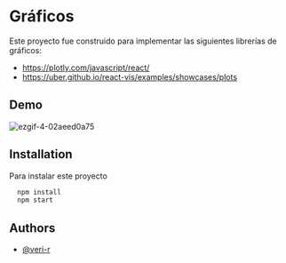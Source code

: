 
# Gráficos

Este proyecto fue construido para implementar las siguientes librerías de gráficos:
  *  https://plotly.com/javascript/react/
  * https://uber.github.io/react-vis/examples/showcases/plots
    

## Demo

![ezgif-4-02aeed0a75](https://user-images.githubusercontent.com/45238160/193869383-bea9ac37-509e-4077-a539-85db94de866b.gif)



## Installation

Para instalar este proyecto

```bash
  npm install
  npm start
```
    
## Authors

- [@veri-r](https://www.github.com/verioska)

